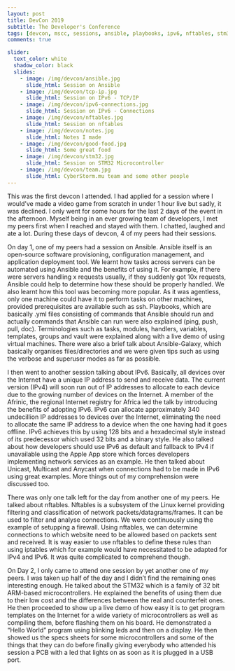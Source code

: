 ```yaml
---
layout: post
title: DevCon 2019
subtitle: The Developer's Conference
tags: [devcon, mscc, sessions, ansible, playbooks, ipv6, nftables, stm32, arm microcontroller]
comments: true

slider:
  text_color: white
  shadow_color: black
  slides: 
    - image: /img/devcon/ansible.jpg
      slide_html: Session on Ansible
    - image: /img/devcon/tcp-ip.jpg
      slide_html: Session on IPv6 - TCP/IP
    - image: /img/devcon/ipv6-connections.jpg
      slide_html: Session on IPv6 - Connections
    - image: /img/devcon/nftables.jpg
      slide_html: Session on nftables
    - image: /img/devcon/notes.jpg
      slide_html: Notes I made
    - image: /img/devcon/good-food.jpg
      slide_html: Some great food
    - image: /img/devcon/stm32.jpg
      slide_html: Session on STM32 Microcontroller
    - image: /img/devcon/team.jpg
      slide_html: CyberStorm.mu team and some other people
---
```


This was the first devcon I attended. I had applied for a session where 
I would’ve made a video game from scratch in under 1 hour live but sadly, 
it was declined. I only went for some hours for the last 2 days of the 
event in the afternoon. Myself being in an ever growing team of developers, 
I met my peers first when I reached and stayed with them. I chatted, laughed 
and ate a lot. During these days of devcon, 4 of my peers had their sessions.

On day 1, one of my peers had a session on Ansible. Ansible itself is an 
open-source software provisioning, configuration management, and application 
deployment tool. We learnt how tasks across servers can be automated using 
Ansible and the benefits of using it. For example, if there were servers 
handling x requests usually, if they suddenly got 10x requests, Ansible could 
help to determine how these should be properly handled. We also learnt how this 
tool was becoming more popular. As it was agentless, only one machine could 
have it to perform tasks on other machines, provided prerequisites are available 
such as ssh. Playbooks, which are basically .yml files consisting of commands that 
Ansible should run and actually commands that Ansible can run were also explained 
(ping, push, pull, doc). Terminologies such as tasks, modules, handlers, variables, 
templates, groups and vault were explained along with a live demo of using virtual 
machines. There were also a brief talk about Ansible-Galaxy, which basically 
organises files/directories and we were given tips such as using the verbose and
superuser modes as far as possible.

I then went to another session talking about IPv6. Basically, all devices 
over the Internet have a unique IP address to send and receive data. The 
current version (IPv4) will soon run out of IP addresses to allocate to 
each device due to the growing number of devices on the Internet. A member 
of the Afrinic, the regional Internet registry for Africa led the talk by 
introducing the benefits of adopting IPv6. IPv6 can allocate approximately 
340 undecillion IP addresses to devices over the Internet, eliminating the 
need to allocate the same IP address to a device when the one having had it 
goes offline. IPv6 achieves this by using 128 bits and a hexadecimal style 
instead of its predecessor which used 32 bits and a binary style. He also 
talked about how developers should use IPv6 as default and fallback to IPv4 
if unavailable using the Apple App store which forces developers implementing 
network services as an example. He then talked about Unicast, Multicast and 
Anycast when connections had to be made in IPv6 using great examples. More 
things out of my comprehension were discussed too.

There was only one talk left for the day from another one of my peers. He 
talked about nftables. Nftables is a subsystem of the Linux kernel providing 
filtering and classification of network packets/datagrams/frames. It can be 
used to filter and analyse connections. We were continuously using the 
example of setupping a firewall. Using nftables, we can determine connections 
to which website need to be allowed based on packets sent and received. 
It is way easier to use nftables to define these rules than using iptables 
which for example would have necessitated to be adapted for IPv4 and IPv6. 
It was quite complicated to comprehend though.

On Day 2, I only came to attend one session by yet another one of my peers. 
I was taken up half of the day and I didn’t find the remaining ones 
interesting enough. He talked about the STM32 which is a family of 32 bit 
ARM-based microcontrollers. He explained the benefits of using them due to 
their low cost and the differences between the real and counterfeit ones. 
He then proceeded to show up a live demo of how easy it is to get program 
templates on the Internet for a wide variety of microcontrollers as well 
as compiling them, before flashing them on his board. He demonstrated a 
“Hello World” program using blinking leds and then on a display. He then
showed us the specs sheets for some microcontrollers and some of the 
things that they can do before finally giving everybody who attended his
session a PCB with a led that lights on as soon as it is plugged in a USB port.
